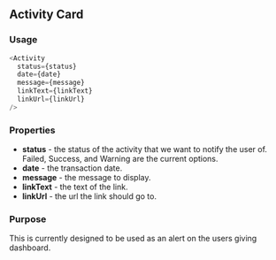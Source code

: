 ## Activity Card

### Usage

```js
<Activity
  status={status}
  date={date}
  message={message}
  linkText={linkText}
  linkUrl={linkUrl}
/>
```

### Properties

* **status** - the status of the activity that we want to notify the user of. Failed, Success, and Warning are the current options.
* **date** - the transaction date.
* **message** - the message to display.
* **linkText** - the text of the link.
* **linkUrl** - the url the link should go to.

### Purpose

This is currently designed to be used as an alert on the users giving dashboard.
